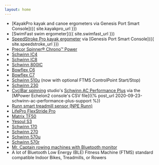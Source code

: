 ```yaml
---
layout: home
---
```

* [KayakPro kayak and canoe ergometers via Genesis Port Smart Console]({{ site.kayakpro_url }})
* [SwimFast swim ergometer]({{ site.swimfast_url }})
* [SpeedStroke Pro kayak ergometer](https://www.kayakpro.com/speedstrokepro/) via [Genesis Port Smart Console]({{ site.speedstroke_url }})
* [Precor Spinner® Chrono™ Power](https://www.precor.com/en-us/commercial/cardio/indoor-cycling/spinner-chrono-power)
* [Schwinn IC4](https://www.schwinnfitness.com/ic4/100873.html)
* [Schwinn IC8](https://global.schwinnfitness.com/en/ic8/100893.html)
* [Schwinn 800IC](https://global.schwinnfitness.com/en/800ic/100893.html)
* [Bowflex C6](https://www.bowflex.com/bikes/c6/100894.html)
* [Bowflex C7](https://www.bowflex.com/bikes/c7/100926.html)
* [Schwinn 510u](https://global.schwinnfitness.com/en/510u/i100931.html) (now with optional FTMS ControlPoint Start/Stop)
* [Schwinn 230](https://www.schwinnfitness.com/230/100932.html)
* [CyclBar spinning](https://www.cyclebar.com/) studio's [Schwinn AC Performance Plus](https://www.amazon.com/AC-Performance-Plus-Indoor-Cycle/dp/B002KV942W) via the [MPower Echelon2 console's CSV file]({% post_url 2020-09-23-schwinn-ac-performance-plus-support %})
* [Runn smart treadmill sensor (NPE Runn)](https://npe-inc.com/runn-smart-treadmill-sensor-2/)
* [LifePro FlexStride Pro](https://lifeprofitness.com/products/flexstride-pro-calf-leg-foot-pedal-exerciser)
* [Matrix TF50](https://matrixhomefitness.com/products/treadmill-tf50)
* [Yesoul S3](https://www.yesoulfitness.com/shop/yesoul-s3-indoor-cycling-bike-black/)
* [Schwinn 170](https://www.schwinnfitness.com/170/100513.html)
* [Schwinn 270](https://www.schwinnfitness.com/270/100515.html)
* [Schwinn 570u](https://global.schwinnfitness.com/en/570u/100529.html)
* [Schwinn 570r](https://global.schwinnfitness.com/en/570r/100531.html)
* [Mr. Captain rowing machines with Bluetooth monitor](https://mr-captain.com/collections/rowing-machine)
* A lot of Bluetooth Low Energy (BLE) Fitness Machine (FTMS) standard compatible Indoor Bikes, Treadmills, or Rowers
